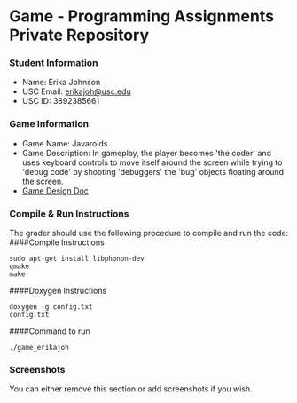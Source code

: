# Game - Programming Assignments Private Repository
### Student Information
  + Name: Erika Johnson
  + USC Email: erikajoh@usc.edu
  + USC ID: 3892385661

### Game Information
  + Game Name: Javaroids
  + Game Description: In gameplay, the player becomes 'the coder' and uses keyboard controls to move itself around the screen while trying to 'debug code' by shooting 'debuggers' the 'bug' objects floating around the screen.
  + [Game Design Doc](GameDesignDoc.md)


### Compile & Run Instructions
The grader should use the following procedure to compile and run the code:
####Compile Instructions
```shell
sudo apt-get install libphonon-dev
qmake
make
```
####Doxygen Instructions
```shell
doxygen -g config.txt
config.txt
``` 

####Command to run
```shell
./game_erikajoh
```

### Screenshots
You can either remove this section or add screenshots if you wish.
